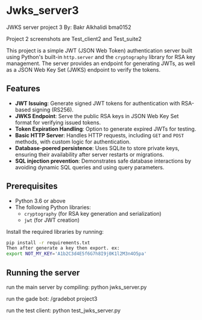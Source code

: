 # Jwks_server3
JWKS server project 3
By: Bakr Alkhalidi 
bma0152

Project 2 screenshots are Test_client2 and Test_suite2

This project is a simple JWT (JSON Web Token) authentication server built using Python's built-in `http.server` and the `cryptography` library for RSA key management. The server provides an endpoint for generating JWTs, as well as a JSON Web Key Set (JWKS) endpoint to verify the tokens.

## Features
- **JWT Issuing**: Generate signed JWT tokens for authentication with RSA-based signing (RS256).
- **JWKS Endpoint**: Serve the public RSA keys in JSON Web Key Set format for verifying issued tokens.
- **Token Expiration Handling**: Option to generate expired JWTs for testing.
- **Basic HTTP Server**: Handles HTTP requests, including `GET` and `POST` methods, with custom logic for authentication.
- **Database-poered persistence**: Uses SQLite to store private keys, ensuring their availability after server restarts or migrations.
- **SQL injection prevention**: Demonstrates safe database interactions by avoiding dynamic SQL queries and using query parameters.

## Prerequisites
- Python 3.6 or above
- The following Python libraries:
  - `cryptography` (for RSA key generation and serialization)
  - `jwt` (for JWT creation)

Install the required libraries by running:

```bash
pip install -r requirements.txt
Then after generate a key then export. ex:
export NOT_MY_KEY='A1b2C3d4E5f6G7h8I9j0K1l2M3n4O5pa'
```

## Running the server

run the main server by compiling:
python jwks_server.py    

run the gade bot:
/gradebot project3

run the test client: 
python test_jwks_server.py

